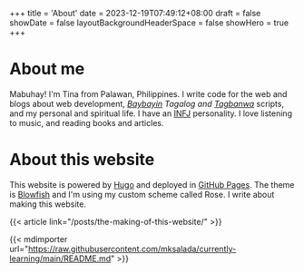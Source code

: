 +++
title = 'About'
date = 2023-12-19T07:49:12+08:00
draft = false
showDate = false
layoutBackgroundHeaderSpace = false
showHero = true
+++

# About me

Mabuhay! I'm Tina from Palawan, Philippines. I write code for the web and blogs about web development, *[Baybayin](https://en.wikipedia.org/wiki/Baybayin) Tagalog and [Tagbanwa](https://en.wikipedia.org/wiki/Tagbanwa_script)* scripts, and my personal and spiritual life. I have an [INFJ](https://www.16personalities.com/profiles/89121c2e06f1d) personality. I love listening to music, and reading books and articles.

# About this website

This website is powered by [Hugo](https://gohugo.io/) and deployed in [GitHub Pages](https://pages.github.com/). The theme is [Blowfish](https://blowfish.page) and I'm using my custom scheme called Rose. I write about making this website.

{{< article link="/posts/the-making-of-this-website/" >}}

{{< mdimporter url="https://raw.githubusercontent.com/mksalada/currently-learning/main/README.md" >}}
